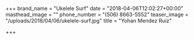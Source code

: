 +++
brand_name = "Ukelele Surf"
date = "2018-04-06T12:02:27+00:00"
masthead_image = ""
phone_number = "(506) 8663-5552"
teaser_image = "/uploads/2018/04/06/ukelele-surf.jpg"
title = "Yohan Mendez Ruiz"

+++
